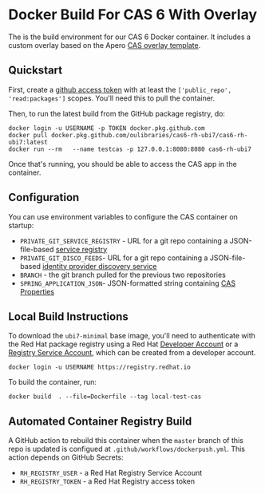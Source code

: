 # Docker Build For CAS 6 With Overlay 

The is the build environment for our CAS 6 Docker container. It includes a custom overlay based on the Apero [CAS overlay template](https://github.com/apereo/cas-overlay-template). 

## Quickstart 

First, create a [github access token](https://github.com/settings/tokens) with at least the `['public_repo', 'read:packages']` scopes. You'll need this to pull the container. 

Then, to run the latest build from the GitHub package registry, do:
```
docker login -u USERNAME -p TOKEN docker.pkg.github.com
docker pull docker.pkg.github.com/oulibraries/cas6-rh-ubi7/cas6-rh-ubi7:latest
docker run --rm   --name testcas -p 127.0.0.1:8080:8080 cas6-rh-ubi7
```
Once that's running, you should be able to access the CAS app in the container. 

## Configuration

You can use environment variables to configure the CAS container on startup:

* `PRIVATE_GIT_SERVICE_REGISTRY` - URL for a git repo containing a JSON-file-based [service registry](https://apereo.github.io/cas/6.1.x/services/JSON-Service-Management.html#json-service-registry)
* `PRIVATE_GIT_DISCO_FEEDS`- URL for a git repo containing a JSON-file-based [identity provider discovery service](https://apereo.github.io/cas/6.1.x/integration/Delegate-Authentication-SAML.html#identity-provider-discovery-service)
* `BRANCH` - the git branch pulled for the previous two repositories
* `SPRING_APPLICATION_JSON`- JSON-formatted string containing [CAS Properties](https://apereo.github.io/cas/6.1.x/configuration/Configuration-Properties.html)

## Local Build Instructions 

To download the `ubi7-minimal` base image, you'll need to authenticate with the Red Hat package registry using a Red Hat [Developer Account](https://developers.redhat.com/) or a [Registry Service Account](https://access.redhat.com/terms-based-registry/), which can be created from a developer account.

`docker login -u USERNAME https://registry.redhat.io`

To build the container, run:

`docker build  . --file=Dockerfile --tag local-test-cas`

## Automated Container Registry Build 

A GitHub action to rebuild this container when the `master` branch of this repo is updated is configued at `.github/workflows/dockerpush.yml`. This action depends on GitHub Secrets:

* `RH_REGISTRY_USER` - a Red Hat Registry Service Account  
* `RH_REGISTRY_TOKEN` - a Red Hat Registry access token

